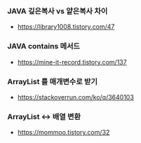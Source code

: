 ### JAVA 깊은복사 vs 얕은복사 차이
- https://library1008.tistory.com/47
### JAVA contains 메서드
- https://mine-it-record.tistory.com/137
### ArrayList 를 매개변수로 받기
- https://stackoverrun.com/ko/q/3640103
### ArrayList <-> 배열 변환
- https://mommoo.tistory.com/32
